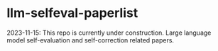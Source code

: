 # llm-selfeval-paperlist
2023-11-15: This repo is currently under construction. 
Large language model self-evaluation and self-correction related papers. 
